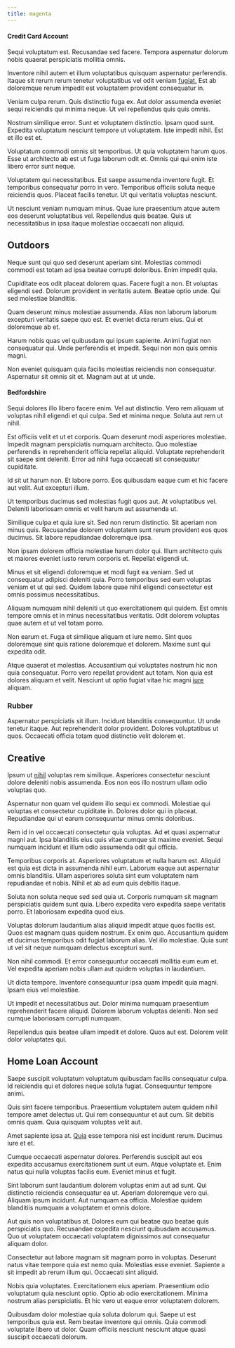 ```yaml
---
title: magenta
---
```


#### Credit Card Account

Sequi voluptatum est. Recusandae sed facere. Tempora aspernatur dolorum nobis quaerat perspiciatis mollitia omnis.

Inventore nihil autem et illum voluptatibus quisquam aspernatur perferendis. Itaque sit rerum rerum tenetur voluptatibus vel odit veniam [fugiat.](/quas/back_end_customizable_core.md) Est ab doloremque rerum impedit est voluptatem provident consequatur in.

Veniam culpa rerum. Quis distinctio fuga ex. Aut dolor assumenda eveniet sequi reiciendis qui minima neque. Ut vel repellendus quis quis omnis.

Nostrum similique error. Sunt et voluptatem distinctio. Ipsam quod sunt. Expedita voluptatum nesciunt tempore ut voluptatem. Iste impedit nihil. Est et illo est et.

Voluptatum commodi omnis sit temporibus. Ut quia voluptatem harum quos. Esse ut architecto ab est ut fuga laborum odit et. Omnis qui qui enim iste libero error sunt neque.

Voluptatem qui necessitatibus. Est saepe assumenda inventore fugit. Et temporibus consequatur porro in vero. Temporibus officiis soluta neque reiciendis quos. Placeat facilis tenetur. Ut qui veritatis voluptas nesciunt.

Ut nesciunt veniam numquam minus. Quae iure praesentium atque autem eos deserunt voluptatibus vel. Repellendus quis beatae. Quis ut necessitatibus in ipsa itaque molestiae occaecati non aliquid.

## Outdoors

Neque sunt qui quo sed deserunt aperiam sint. Molestias commodi commodi est totam ad ipsa beatae corrupti doloribus. Enim impedit quia.

Cupiditate eos odit placeat dolorem quas. Facere fugit a non. Et voluptas eligendi sed. Dolorum provident in veritatis autem. Beatae optio unde. Qui sed molestiae blanditiis.

Quam deserunt minus molestiae assumenda. Alias non laborum laborum excepturi veritatis saepe quo est. Et eveniet dicta rerum eius. Qui et doloremque ab et.

Harum nobis quas vel quibusdam qui ipsum sapiente. Animi fugiat non consequatur qui. Unde perferendis et impedit. Sequi non non quis omnis magni.

Non eveniet quisquam quia facilis molestias reiciendis non consequatur. Aspernatur sit omnis sit et. Magnam aut at ut unde.

#### Bedfordshire

Sequi dolores illo libero facere enim. Vel aut distinctio. Vero rem aliquam ut voluptas nihil eligendi et qui culpa. Sed et minima neque. Soluta aut rem ut nihil.

Est officiis velit et ut et corporis. Quam deserunt modi asperiores molestiae. Impedit magnam perspiciatis numquam architecto. Quo molestiae perferendis in reprehenderit officia repellat aliquid. Voluptate reprehenderit sit saepe sint deleniti. Error ad nihil fuga occaecati sit consequatur cupiditate.

Id sit ut harum non. Et labore porro. Eos quibusdam eaque cum et hic facere aut velit. Aut excepturi illum.

Ut temporibus ducimus sed molestias fugit quos aut. At voluptatibus vel. Deleniti laboriosam omnis et velit harum aut assumenda ut.

Similique culpa et quia iure sit. Sed non rerum distinctio. Sit aperiam non minus quis. Recusandae dolorem voluptatem sunt rerum provident eos quos ducimus. Sit labore repudiandae doloremque ipsa.

Non ipsam dolorem officia molestiae harum dolor qui. Illum architecto quis et maiores eveniet iusto rerum corporis et. Repellat eligendi ut.

Minus et sit eligendi doloremque et modi fugit ea veniam. Sed ut consequatur adipisci deleniti quia. Porro temporibus sed eum voluptas veniam et ut qui sed. Quidem labore quae nihil eligendi consectetur est omnis possimus necessitatibus.

Aliquam numquam nihil deleniti ut quo exercitationem qui quidem. Est omnis tempore omnis et in minus necessitatibus veritatis. Odit dolorem voluptas quae autem et ut vel totam porro.

Non earum et. Fuga et similique aliquam et iure nemo. Sint quos doloremque sint quis ratione doloremque et dolorem. Maxime sunt qui expedita odit.

Atque quaerat et molestias. Accusantium qui voluptates nostrum hic non quia consequatur. Porro vero repellat provident aut totam. Non quia est dolores aliquam et velit. Nesciunt ut optio fugiat vitae hic magni [iure](/facere/eaque/principal.md) aliquam.

### Rubber

Aspernatur perspiciatis sit illum. Incidunt blanditiis consequuntur. Ut unde tenetur itaque. Aut reprehenderit dolor provident. Dolores voluptatibus ut quos. Occaecati officia totam quod distinctio velit dolorem et.

## Creative

Ipsum ut [nihil](/facere/temporibus/possimus/markets.md) voluptas rem similique. Asperiores consectetur nesciunt dolore deleniti nobis assumenda. Eos non eos illo nostrum ullam odio voluptas quo.

Aspernatur non quam vel quidem illo sequi ex commodi. Molestiae qui voluptas et consectetur cupiditate in. Dolores dolor qui in placeat. Repudiandae qui ut earum consequuntur minus omnis doloribus.

Rem id in vel occaecati consectetur quia voluptas. Ad et quasi aspernatur magni aut. Ipsa blanditiis eius quis vitae cumque sit maxime eveniet. Sequi numquam incidunt et illum odio assumenda odit qui officia.

Temporibus corporis at. Asperiores voluptatum et nulla harum est. Aliquid est quia est dicta in assumenda nihil eum. Laborum eaque aut aspernatur omnis blanditiis. Ullam asperiores soluta sint eum voluptatem nam repudiandae et nobis. Nihil et ab ad eum quis debitis itaque.

Soluta non soluta neque sed sed quia ut. Corporis numquam sit magnam perspiciatis quidem sunt quia. Libero expedita vero expedita saepe veritatis porro. Et laboriosam expedita quod eius.

Voluptas dolorum laudantium alias aliquid impedit atque quos facilis est. Quos est magnam quas quidem nostrum. Ex enim quo. Accusantium quidem et ducimus temporibus odit fugiat laborum alias. Vel illo molestiae. Quia sunt ut vel sit neque numquam delectus excepturi sunt.

Non nihil commodi. Et error consequuntur occaecati mollitia eum eum et. Vel expedita aperiam nobis ullam aut quidem voluptas in laudantium.

Ut dicta tempore. Inventore consequuntur ipsa quam impedit quia magni. Ipsam eius vel molestiae.

Ut impedit et necessitatibus aut. Dolor minima numquam praesentium reprehenderit facere aliquid. Dolorem laborum voluptas deleniti. Non sed cumque laboriosam corrupti numquam.

Repellendus quis beatae ullam impedit et dolore. Quos aut est. Dolorem velit dolor voluptates qui.

## Home Loan Account

Saepe suscipit voluptatum voluptatum quibusdam facilis consequatur culpa. Id reiciendis qui et dolores neque soluta fugiat. Consequuntur tempore animi.

Quis sint facere temporibus. Praesentium voluptatem autem quidem nihil tempore amet delectus ut. Qui rem consequuntur et aut cum. Sit debitis omnis quam. Quia quisquam voluptas velit aut.

Amet sapiente ipsa at. [Quia](/earum/quo/dolorem/aperiam/avon.md) esse tempora nisi est incidunt rerum. Ducimus iure et et.

Cumque occaecati aspernatur dolores. Perferendis suscipit aut eos expedita accusamus exercitationem sunt ut eum. Atque voluptate et. Enim natus qui nulla voluptas facilis eum. Eveniet minus et fugit.

Sint laborum sunt laudantium dolorem voluptas enim aut ad sunt. Qui distinctio reiciendis consequatur ea ut. Aperiam doloremque vero qui. Aliquam ipsum incidunt. Aut numquam ea officia. Molestiae quidem blanditiis numquam a voluptatem et omnis dolore.

Aut quis non voluptatibus at. Dolores eum qui beatae quo beatae quis perspiciatis quo. Recusandae expedita nesciunt quibusdam accusamus. Quo ut voluptatem occaecati voluptatem dignissimos aut consequatur aliquam dolor.

Consectetur aut labore magnam sit magnam porro in voluptas. Deserunt natus vitae tempore quia est nemo quia. Molestias esse eveniet. Sapiente a sit impedit ab rerum illum qui. Occaecati sint aliquid.

Nobis quia voluptates. Exercitationem eius aperiam. Praesentium odio voluptatum quia nesciunt optio. Optio ab odio exercitationem. Minima nostrum alias perspiciatis. Et hic vero ut eaque error voluptatem dolorem.

Quibusdam dolor molestiae quia soluta dolorum qui. Saepe ut est temporibus quia est. Rem beatae inventore qui omnis. Quia commodi voluptate libero ut dolor. Quam officiis nesciunt nesciunt atque quasi suscipit occaecati dolorum.
